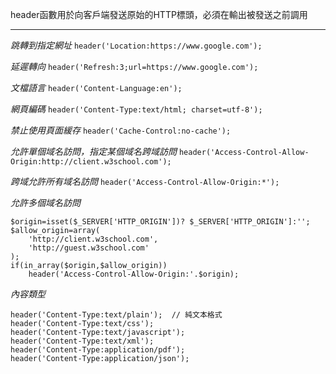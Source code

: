header函數用於向客戶端發送原始的HTTP標頭，必須在輸出被發送之前調用

***

*跳轉到指定網址*
`header('Location:https://www.google.com');`

*延遲轉向*
`header('Refresh:3;url=https://www.google.com');`

*文檔語言*
`header('Content-Language:en');`

*網頁編碼*
`header('Content-Type:text/html; charset=utf-8');`

*禁止使用頁面緩存*
`header('Cache-Control:no-cache');`

*允許單個域名訪問，指定某個域名跨域訪問*
`header('Access-Control-Allow-Origin:http://client.w3school.com');`

*跨域允許所有域名訪問*
`header('Access-Control-Allow-Origin:*');`

*允許多個域名訪問*
```
$origin=isset($_SERVER['HTTP_ORIGIN'])? $_SERVER['HTTP_ORIGIN']:'';
$allow_origin=array(
	'http://client.w3school.com',
	'http://guest.w3school.com'
);
if(in_array($origin,$allow_origin))
	header('Access-Control-Allow-Origin:'.$origin);
```

*內容類型*
```
header('Content-Type:text/plain');	// 純文本格式
header('Content-Type:text/css');
header('Content-Type:text/javascript');
header('Content-Type:text/xml');
header('Content-Type:application/pdf');
header('Content-Type:application/json');
```